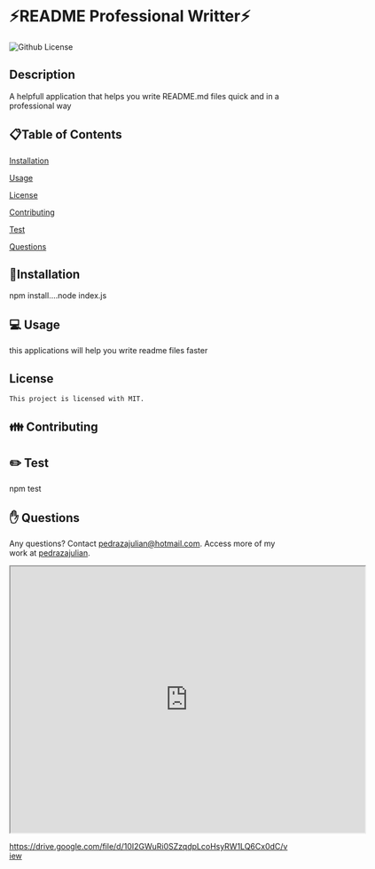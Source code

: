# ⚡README Professional Writter⚡

  ![Github License](https://img.shields.io/badge/license-MIT-blue.svg)
  

  ## Description
  A helpfull application that helps you write README.md files quick and in a professional way
  
  <ur>
  
  ## 📋Table of Contents

  [Installation](#installation)

  [Usage](#usage)

  
[License](#license)

  
  [Contributing](#contributing)

  [Test](#test)
  
  [Questions](#questions)

  
  ## 💾Installation  
  npm install....node index.js

  <ur>

  ## 💻 Usage  
  this applications will help you write readme files faster
  ## License 
    This project is licensed with MIT.

  <ur>

  ## 👪 Contributing  
  
  <ur>

  ## ✏️ Test 
  npm test
  <ur>

  ## ✋ Questions 
  Any questions? Contact pedrazajulian@hotmail.com. Access more of my work at [pedrazajulian](https://github.com/pedrazajulian/).


  <iframe src="https://drive.google.com/file/d/10I2GWuRi0SZzqdpLcoHsyRW1LQ6Cx0dC/preview" width="640" height="480"></iframe>
  
  https://drive.google.com/file/d/10I2GWuRi0SZzqdpLcoHsyRW1LQ6Cx0dC/view
